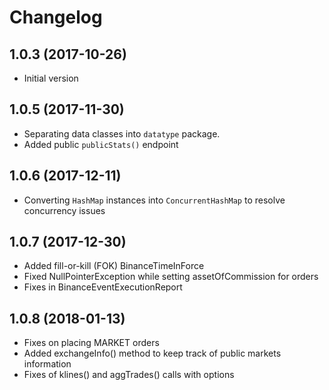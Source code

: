 # Changelog

## 1.0.3 (2017-10-26)

- Initial version

## 1.0.5 (2017-11-30)

- Separating data classes into `datatype` package.
- Added public `publicStats()` endpoint

## 1.0.6 (2017-12-11)

- Converting `HashMap` instances into `ConcurrentHashMap` to resolve concurrency issues

## 1.0.7 (2017-12-30)

- Added fill-or-kill (FOK) BinanceTimeInForce
- Fixed NullPointerException while setting assetOfCommission for orders
- Fixes in BinanceEventExecutionReport

## 1.0.8 (2018-01-13)

- Fixes on placing MARKET orders
- Added exchangeInfo() method to keep track of public markets information
- Fixes of klines() and aggTrades() calls with options